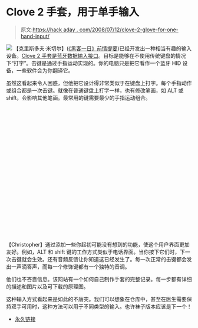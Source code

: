 # Clove 2 手套，用于单手输入

> 原文:[https://hack aday . com/2008/07/12/clove-2-glove-for-one-hand-input/](https://hackaday.com/2008/07/12/clove-2-glove-for-one-handed-input/)

![](../Images/0dbf150da90f4302cf510b614b46608f.png)
【克里斯多夫·米切尔】([《黑客一日》前情提要](http://www.hackaday.com/2007/08/16/vufan-vu-meter/))已经开发出一种相当有趣的输入设备。[Clove 2 手套是蓝牙数据输入接口](http://www.cemetech.net/projects/item.php?id=16)。目标是能够在不使用传统键盘的情况下“打字”。击键是通过手指运动实现的。你的电脑只是把它看作一个蓝牙 HID 设备，一些软件会为你翻译它。

虽然这看起来令人困惑，但他把它设计得非常类似于在键盘上打字。每个手指动作或组合都是一次击键。就像在普通键盘上打字一样，也有修改笔画，如 ALT 或 shift，会影响其他笔画。最常用的键需要最少的手指运动组合。

<object width="450" height="364"><param name="movie" value="http://www.youtube.com/v/qYXVf_6nsGQ&amp;hl=en&amp;fs=1"><param name="allowFullScreen" value="true"></object>
【Christopher】通过添加一些你起初可能没有想到的功能，使这个用户界面更加友好。例如，ALT 和 shift 键的工作方式类似于电话界面。当你按下它们时，下一次击键就会生效。还有音频反馈让你知道这已经发生了。每一次正常的击键都会发出一声滴答声，而每一个修饰键都有一个独特的音调。

他们也不吝啬信息。该网站有一个如何自己制作手套的完整记录。每一步都有详细的描述和图片以及可下载的原理图。

这种输入方式看起来是如此的不唐突。我们可以想象在仓库中，甚至在医生需要保持双手可用时，这种方法可以用于不同类型的输入。也许袜子版本应该是下一个！

*   [永久链接](http://www.cemetech.net/projects/item.php?id=16)